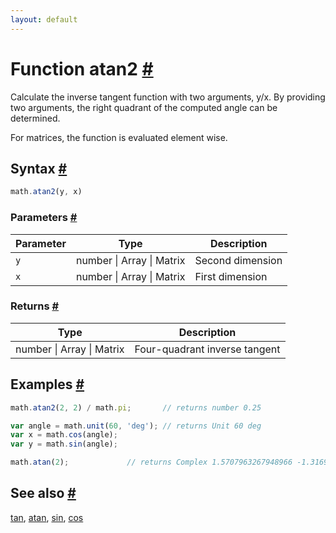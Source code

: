 ```yaml
---
layout: default
---
```


<h1 id="function-atan2">Function atan2 <a href="#function-atan2" title="Permalink">#</a></h1>

Calculate the inverse tangent function with two arguments, y/x.
By providing two arguments, the right quadrant of the computed angle can be
determined.

For matrices, the function is evaluated element wise.


<h2 id="syntax">Syntax <a href="#syntax" title="Permalink">#</a></h2>

```js
math.atan2(y, x)
```

<h3 id="parameters">Parameters <a href="#parameters" title="Permalink">#</a></h3>

Parameter | Type | Description
--------- | ---- | -----------
`y` | number &#124; Array &#124; Matrix | Second dimension
`x` | number &#124; Array &#124; Matrix | First dimension

<h3 id="returns">Returns <a href="#returns" title="Permalink">#</a></h3>

Type | Description
---- | -----------
number &#124; Array &#124; Matrix | Four-quadrant inverse tangent


<h2 id="examples">Examples <a href="#examples" title="Permalink">#</a></h2>

```js
math.atan2(2, 2) / math.pi;       // returns number 0.25

var angle = math.unit(60, 'deg'); // returns Unit 60 deg
var x = math.cos(angle);
var y = math.sin(angle);

math.atan(2);             // returns Complex 1.5707963267948966 -1.3169578969248166 i
```


<h2 id="see-also">See also <a href="#see-also" title="Permalink">#</a></h2>

[tan](tan.html),
[atan](atan.html),
[sin](sin.html),
[cos](cos.html)


<!-- Note: This file is automatically generated from source code comments. Changes made in this file will be overridden. -->
